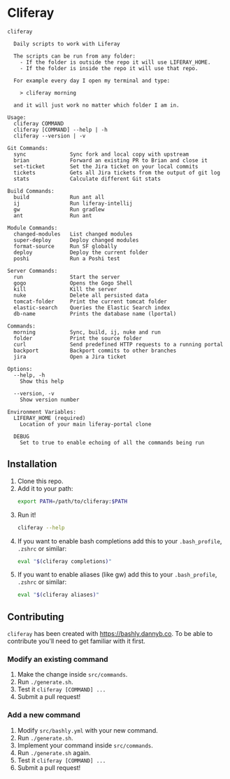 # Cliferay

```
cliferay

  Daily scripts to work with Liferay
  
  The scripts can be run from any folder:
    - If the folder is outside the repo it will use LIFERAY_HOME.
    - If the folder is inside the repo it will use that repo. 
    
  For example every day I open my terminal and type:
  
    > cliferay morning
  
  and it will just work no matter which folder I am in.

Usage:
  cliferay COMMAND
  cliferay [COMMAND] --help | -h
  cliferay --version | -v

Git Commands:
  sync              Sync fork and local copy with upstream
  brian             Forward an existing PR to Brian and close it
  set-ticket        Set the Jira ticket on your local commits
  tickets           Gets all Jira tickets from the output of git log
  stats             Calculate different Git stats

Build Commands:
  build             Run ant all
  ij                Run liferay-intellij
  gw                Run gradlew
  ant               Run ant

Module Commands:
  changed-modules   List changed modules
  super-deploy      Deploy changed modules
  format-source     Run SF globally
  deploy            Deploy the current folder
  poshi             Run a Poshi test

Server Commands:
  run               Start the server
  gogo              Opens the Gogo Shell
  kill              Kill the server
  nuke              Delete all persisted data
  tomcat-folder     Print the current tomcat folder
  elastic-search    Queries the Elastic Search index
  db-name           Prints the database name (lportal)

Commands:
  morning           Sync, build, ij, nuke and run
  folder            Print the source folder
  curl              Send predefined HTTP requests to a running portal
  backport          Backport commits to other branches
  jira              Open a Jira ticket

Options:
  --help, -h
    Show this help

  --version, -v
    Show version number

Environment Variables:
  LIFERAY_HOME (required)
    Location of your main liferay-portal clone

  DEBUG
    Set to true to enable echoing of all the commands being run
```

## Installation
1. Clone this repo.
2. Add it to your path:
    ```bash
    export PATH=/path/to/cliferay:$PATH
    ```
3. Run it!
    ```bash
    cliferay --help
    ```
4. If you want to enable bash completions add this to your `.bash_profile`, `.zshrc` or similar:
    ```bash
    eval "$(cliferay completions)"
    ```
4. If you want to enable aliases (like gw) add this to your `.bash_profile`, `.zshrc` or similar:
    ```bash
    eval "$(cliferay aliases)"
    ```

## Contributing

`cliferay` has been created with https://bashly.dannyb.co. To be able to contribute you'll need to get familiar with it first.

### Modify an existing command
1. Make the change inside `src/commands`.
2. Run `./generate.sh`.
3. Test it `cliferay [COMMAND] ...`
4. Submit a pull request!

### Add a new command
1. Modify `src/bashly.yml` with your new command.
2. Run `./generate.sh`.
3. Implement your command inside `src/commands`.
4. Run `./generate.sh` again.
5. Test it `cliferay [COMMAND] ...`
6. Submit a pull request!